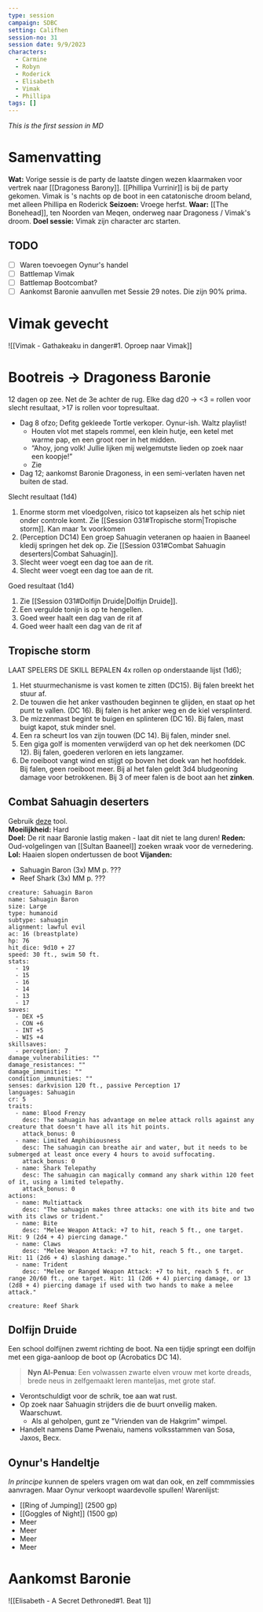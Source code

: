 ```yaml
---
type: session
campaign: SDBC
setting: Califhen
session-no: 31
session date: 9/9/2023
characters:
  - Carmine
  - Robyn
  - Roderick
  - Elisabeth
  - Vimak
  - Phillipa
tags: []
---
```

*This is the first session in MD*
# Samenvatting
**Wat:** Vorige sessie is de party de laatste dingen wezen klaarmaken voor vertrek naar [[Dragoness Barony]]. [[Phillipa Vurrinir]] is bij de party gekomen. Vimak is 's nachts op de boot in een catatonische droom beland, met alleen Phillipa en Roderick
**Seizoen:** Vroege herfst.
**Waar:** [[The Bonehead]], ten Noorden van Meqen, onderweg naar Dragoness / Vimak's droom.
**Doel sessie:** Vimak zijn character arc starten.
## TODO
- [ ] Waren toevoegen Oynur's handel
- [ ] Battlemap Vimak
- [ ] Battlemap Bootcombat?
- [ ] Aankomst Baronie aanvullen met Sessie 29 notes. Die zijn 90% prima.

# Vimak gevecht
![[Vimak - Gathakeaku in danger#1. Oproep naar Vimak]]
# Bootreis -> Dragoness Baronie
12 dagen op zee. Net de 3e achter de rug.
Elke dag d20 -> <3 = rollen voor slecht resultaat, >17 is rollen voor topresultaat.
- Dag 8 ofzo; Defitg gekleede Tortle verkoper. Oynur-ish. Waltz playlist!
	- Houten vlot met stapels rommel, een klein hutje, een ketel met warme pap, en een groot roer in het midden.
	- “Ahoy, jong volk! Jullie lijken mij welgemutste lieden op zoek naar een koopje!”
	- Zie 
- Dag 12; aankomst Baronie Dragoness, in een semi-verlaten haven net buiten de stad.

Slecht resultaat (1d4)
1. Enorme storm met vloedgolven, risico tot kapseizen als het schip niet onder controle komt. Zie [[Session 031#Tropische storm|Tropische storm]]. Kan maar 1x voorkomen
2. (Perception DC14) Een groep Sahuagin veteranen op haaien in Baaneel kledij springen het dek op. Zie [[Session 031#Combat Sahuagin deserters|Combat Sahuagin]].
3. Slecht weer voegt een dag toe aan de rit.
4. Slecht weer voegt een dag toe aan de rit.

Goed resultaat (1d4)
1. Zie [[Session 031#Dolfijn Druide|Dolfijn Druide]].
2. Een vergulde tonijn is op te hengellen.
3. Goed weer haalt een dag van de rit af
4. Goed weer haalt een dag van de rit af
## Tropische storm
LAAT SPELERS DE SKILL BEPALEN
4x rollen op onderstaande lijst (1d6);
1. Het stuurmechanisme is vast komen te zitten (DC15). Bij falen breekt het stuur af.
2. De touwen die het anker vasthouden beginnen te glijden, en staat op het punt te vallen. (DC 16). Bij falen is het anker weg en de kiel versplinterd.
3. De mizzenmast begint te buigen en splinteren (DC 16). Bij falen, mast buigt kapot, stuk minder snel.
4. Een ra scheurt los van zijn touwen (DC 14). Bij falen, minder snel.
5. Een giga golf is momenten verwijderd van op het dek neerkomen (DC 12). Bij falen, goederen verloren en iets langzamer.
6. De roeiboot vangt wind en stijgt op boven het doek van het hoofddek. Bij falen, geen roeiboot meer.
Bij al het falen geldt 3d4 bludgeoning damage voor betrokkenen.
Bij 3 of meer falen is de boot aan het **zinken**.
## Combat Sahuagin deserters
Gebruik [deze](https://www.dndbeyond.com/encounter-builder) tool.  
**Moeilijkheid:** Hard  
**Doel:** De rit naar Baronie lastig maken - laat dit niet te lang duren!
**Reden:** Oud-volgelingen van [[Sultan Baaneel]] zoeken wraak voor de vernedering. 
**Lol:** Haaien slopen ondertussen de boot
**Vijanden:**  
- Sahuagin Baron (3x) MM p. ???  
- Reef Shark (3x) MM p. ???
```statblock
creature: Sahuagin Baron
name: Sahuagin Baron
size: Large
type: humanoid
subtype: sahuagin
alignment: lawful evil
ac: 16 (breastplate)
hp: 76
hit_dice: 9d10 + 27
speed: 30 ft., swim 50 ft.
stats:
  - 19
  - 15
  - 16
  - 14
  - 13
  - 17
saves:
  - DEX +5
  - CON +6
  - INT +5
  - WIS +4
skillsaves:
  - perception: 7
damage_vulnerabilities: ""
damage_resistances: ""
damage_immunities: ""
condition_immunities: ""
senses: darkvision 120 ft., passive Perception 17
languages: Sahuagin
cr: 5
traits:
  - name: Blood Frenzy
    desc: The sahuagin has advantage on melee attack rolls against any creature that doesn't have all its hit points.
    attack_bonus: 0
  - name: Limited Amphibiousness
    desc: The sahuagin can breathe air and water, but it needs to be submerged at least once every 4 hours to avoid suffocating.
    attack_bonus: 0
  - name: Shark Telepathy
    desc: The sahuagin can magically command any shark within 120 feet of it, using a limited telepathy.
    attack_bonus: 0
actions:
  - name: Multiattack
    desc: "The sahuagin makes three attacks: one with its bite and two with its claws or trident."
  - name: Bite
    desc: "Melee Weapon Attack: +7 to hit, reach 5 ft., one target. Hit: 9 (2d4 + 4) piercing damage."
  - name: Claws
    desc: "Melee Weapon Attack: +7 to hit, reach 5 ft., one target. Hit: 11 (2d6 + 4) slashing damage."
  - name: Trident
    desc: "Melee or Ranged Weapon Attack: +7 to hit, reach 5 ft. or range 20/60 ft., one target. Hit: 11 (2d6 + 4) piercing damage, or 13 (2d8 + 4) piercing damage if used with two hands to make a melee attack."

```
```statblock
creature: Reef Shark
```

## Dolfijn Druide
Een school dolfijnen zwemt richting de boot. 
Na een tijdje springt een dolfijn met een giga-aanloop de boot op (Acrobatics DC 14). 
>**Nyn Al-Penua**: Een volwassen zwarte elven vrouw met korte dreads, brede neus in zelfgemaakt leren manteljas, met grote staf. 
- Verontschuldigt voor de schrik, toe aan wat rust. 
- Op zoek naar Sahuagin strijders die de buurt onveilig maken. Waarschuwt.
	- Als al geholpen, gunt ze "Vrienden van de Hakgrim" wimpel. 
- Handelt namens Dame Pwenaiu, namens volksstammen van Sosa, Jaxos, Becx.
## Oynur's Handeltje
*In principe* kunnen de spelers vragen om wat dan ook, en zelf commmissies aanvragen. Maar Oynur verkoopt waardevolle spullen!
Warenlijst:
- [[Ring of Jumping]] (2500 gp)
- [[Goggles of Night]] (1500 gp)
- Meer
- Meer
- Meer
- Meer
# Aankomst Baronie
![[Elisabeth - A Secret Dethroned#1. Beat 1]]